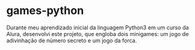 # games-python
Durante meu aprendizado inicial da linguagem Python3 em um curso da Alura, desenvolvi este projeto, que engloba dois minigames: um jogo de adivinhação de número secreto e um jogo da forca.
